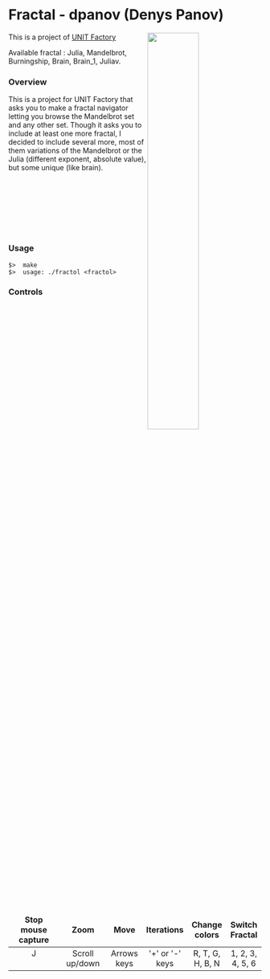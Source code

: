 # Fractal - dpanov (Denys Panov)

<img align="right"  src="http://i.stack.imgur.com/I5CqC.jpg" width="45%" />
This is a project of <a href="http://www.unit.ua/" target="_blank" >UNIT Factory</a>

Available fractal : Julia, Mandelbrot, Burningship, Brain, Brain_1, Juliav.



### Overview

This is a project for UNIT Factory that asks you to make a fractal navigator letting you browse the Mandelbrot set and any other set. Though it asks you to include at least one more fractal, I decided to include several more, most of them variations of the Mandelbrot or the Julia (different exponent, absolute value), but some unique (like brain).
<br /><br /><br /><br /><br /><br /><br /><br />

### Usage
	$>  make
	$>  usage: ./fractol <fractol>

### Controls

<table widht="100%">
<thead>
<tr>
<td widht ="30%" height="60px" align="center" cellpadding="0">
<strong>Stop mouse capture</strong>
</td>
<td widht ="14%" align="center" cellpadding="0">
<strong>Zoom</strong>
</td>
<td width="14%" align="center" cellpadding="0">
<strong>Move</strong>
</td>
<td width="14%" align="center" cellpadding="0">
<strong size="5">Iterations<strong></ins>
</td>
<td width="14%" align="center" cellpadding="0">
<strong>Change colors</strong>
</td>
<td width="14%" align="center" cellpadding="0">
<strong>Switch Fractal</strong>
</td>
</tr>
</thead>
<tbody>
<tr>
<td valign="top" align="center">J</td>
<td valign="top" align="center">Scroll up/down</td>
<td valign="top" align="center">Arrows keys</td>
<td valign="top" align="center">'+' or '-' keys</td>
<td valign="top" align="center">R, T, G, H, B, N</td>
<td valign="top" align="center">1, 2, 3, 4, 5, 6</td>
</tr>
</table>
</tbody>

